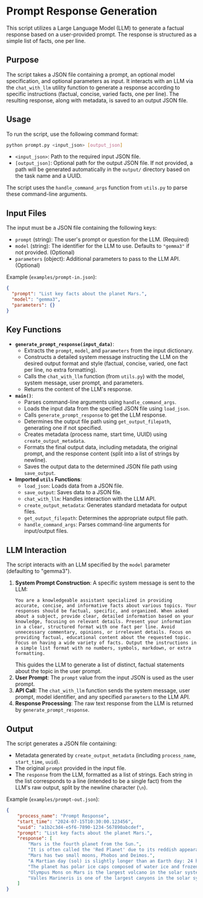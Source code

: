 # Prompt Response Generation

This script utilizes a Large Language Model (LLM) to generate a factual response based on a user-provided prompt. The response is structured as a simple list of facts, one per line.

## Purpose

The script takes a JSON file containing a prompt, an optional model specification, and optional parameters as input. It interacts with an LLM via the `chat_with_llm` utility function to generate a response according to specific instructions (factual, concise, varied facts, one per line). The resulting response, along with metadata, is saved to an output JSON file.

## Usage

To run the script, use the following command format:

```bash
python prompt.py <input_json> [output_json]
```

*   `<input_json>`: Path to the required input JSON file.
*   `[output_json]`: Optional path for the output JSON file. If not provided, a path will be generated automatically in the `output/` directory based on the task name and a UUID.

The script uses the `handle_command_args` function from `utils.py` to parse these command-line arguments.

## Input Files

The input must be a JSON file containing the following keys:

*   `prompt` (string): The user's prompt or question for the LLM. (Required)
*   `model` (string): The identifier for the LLM to use. Defaults to `"gemma3"` if not provided. (Optional)
*   `parameters` (object): Additional parameters to pass to the LLM API. (Optional)

Example (`examples/prompt-in.json`):
```json
{
  "prompt": "List key facts about the planet Mars.",
  "model": "gemma3",
  "parameters": {}
}
```

## Key Functions

*   **`generate_prompt_response(input_data)`**:
    *   Extracts the `prompt`, `model`, and `parameters` from the input dictionary.
    *   Constructs a detailed system message instructing the LLM on the desired output format and style (factual, concise, varied, one fact per line, no extra formatting).
    *   Calls the `chat_with_llm` function (from `utils.py`) with the model, system message, user prompt, and parameters.
    *   Returns the content of the LLM's response.
*   **`main()`**:
    *   Parses command-line arguments using `handle_command_args`.
    *   Loads the input data from the specified JSON file using `load_json`.
    *   Calls `generate_prompt_response` to get the LLM response.
    *   Determines the output file path using `get_output_filepath`, generating one if not specified.
    *   Creates metadata (process name, start time, UUID) using `create_output_metadata`.
    *   Formats the final output data, including metadata, the original prompt, and the response content (split into a list of strings by newline).
    *   Saves the output data to the determined JSON file path using `save_output`.
*   **Imported `utils` Functions**:
    *   `load_json`: Loads data from a JSON file.
    *   `save_output`: Saves data to a JSON file.
    *   `chat_with_llm`: Handles interaction with the LLM API.
    *   `create_output_metadata`: Generates standard metadata for output files.
    *   `get_output_filepath`: Determines the appropriate output file path.
    *   `handle_command_args`: Parses command-line arguments for input/output files.

## LLM Interaction

The script interacts with an LLM specified by the `model` parameter (defaulting to "gemma3").

1.  **System Prompt Construction**: A specific system message is sent to the LLM:
    ```
    You are a knowledgeable assistant specialized in providing accurate, concise, and informative facts about various topics. Your responses should be factual, specific, and organized. When asked about a subject, provide clear, detailed information based on your knowledge, focusing on relevant details. Present your information in a clear, structured format with one fact per line. Avoid unnecessary commentary, opinions, or irrelevant details. Focus on providing factual, educational content about the requested topic. Focus on having a wide variety of facts. Output the instructions in a simple list format with no numbers, symbols, markdown, or extra formatting.
    ```
    This guides the LLM to generate a list of distinct, factual statements about the topic in the user prompt.
2.  **User Prompt**: The `prompt` value from the input JSON is used as the user prompt.
3.  **API Call**: The `chat_with_llm` function sends the system message, user prompt, model identifier, and any specified `parameters` to the LLM API.
4.  **Response Processing**: The raw text response from the LLM is returned by `generate_prompt_response`.

## Output

The script generates a JSON file containing:

*   Metadata generated by `create_output_metadata` (including `process_name`, `start_time`, `uuid`).
*   The original `prompt` provided in the input file.
*   The `response` from the LLM, formatted as a list of strings. Each string in the list corresponds to a line (intended to be a single fact) from the LLM's raw output, split by the newline character (`\n`).

Example (`examples/prompt-out.json`):
```json
{
    "process_name": "Prompt Response",
    "start_time": "2024-07-15T10:30:00.123456",
    "uuid": "a1b2c3d4-e5f6-7890-1234-567890abcdef",
    "prompt": "List key facts about the planet Mars.",
    "response": [
        "Mars is the fourth planet from the Sun.",
        "It is often called the 'Red Planet' due to its reddish appearance.",
        "Mars has two small moons, Phobos and Deimos.",
        "A Martian day (sol) is slightly longer than an Earth day: 24 hours and 37 minutes.",
        "The planet has polar ice caps composed of water ice and frozen carbon dioxide.",
        "Olympus Mons on Mars is the largest volcano in the solar system.",
        "Valles Marineris is one of the largest canyons in the solar system, located on Mars."
    ]
}